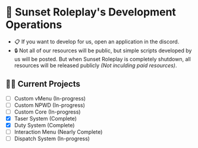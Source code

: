 # 🌆 Sunset Roleplay's Development Operations
- 📋&nbsp;If you want to develop for us, open an application in the discord.
- 🔒&nbsp;Not all of our resources will be public, but simple scripts developed by us will be posted. But when Sunset Roleplay is completely shutdown, all resources will be released publicly *(Not inculding paid resources)*.
## 👷‍♂️ Current Projects
- [ ] Custom vMenu (In-progress)
- [ ] Custom NPWD (In-progress)
- [ ] Custom Core (In-progress)
- [x] Taser System (Complete)
- [x] Duty System (Complete)
- [ ] Interaction Menu (Nearly Complete)
- [ ] Dispatch System (In-progress)
